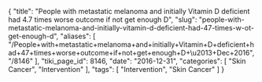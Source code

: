 {
    "title": "People with metastatic melanoma and initially Vitamin D deficient had 4.7 times worse outcome if not get enough D",
    "slug": "people-with-metastatic-melanoma-and-initially-vitamin-d-deficient-had-47-times-w-ot-get-enough-d",
    "aliases": [
        "/People+with+metastatic+melanoma+and+initially+Vitamin+D+deficient+had+47+times+worse+outcome+if+not+get+enough+D+\u2013+Dec+2016",
        "/8146"
    ],
    "tiki_page_id": 8146,
    "date": "2016-12-31",
    "categories": [
        "Skin Cancer",
        "Intervention"
    ],
    "tags": [
        "Intervention",
        "Skin Cancer"
    ]
}